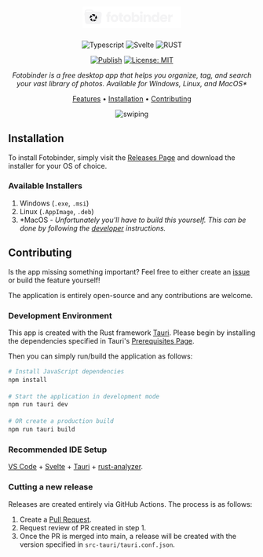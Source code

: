<div align="center">

# <img src="./static/logo-name.svg" alt="swiping" width=200/>

![Typescript](https://img.shields.io/badge/TypeScript-007ACC?style=for-the-badge&logo=typescript&logoColor=white)
![Svelte](https://img.shields.io/badge/Svelte-4A4A55?style=for-the-badge&logo=svelte&logoColor=FF3E00)
![RUST](https://img.shields.io/badge/Rust-000000?style=for-the-badge&logo=rust&logoColor=white)

[![Publish](https://github.com/cgund98/fotobinder/actions/workflows/publish.yaml/badge.svg)](https://github.com/cgund98/fotobinder/actions/workflows/publish.yaml)
[![License: MIT](https://img.shields.io/badge/License-MIT-yellow.svg)](https://opensource.org/licenses/MIT)

_Fotobinder is a free desktop app that helps you organize, tag, and search your vast library of photos. Available for Windows, Linux, and MacOS\*_

[Features](#features) •
[Installation](#installation) •
[Contributing](#contributing)

<img src="./docs/Swiping.png" alt="swiping" height="600"/>
</div>

## Installation

To install Fotobinder, simply visit the [Releases Page](https://github.com/cgund98/fotobinder/releases) and download the installer for your OS of choice.

### Available Installers

1. Windows (`.exe`, `.msi`)
2. Linux (`.AppImage`, `.deb`)
3. \*MacOS - _Unfortunately you'll have to build this yourself. This can be done by following the [developer](#development-environment) instructions._

## Contributing

Is the app missing something important? Feel free to either create an [issue](https://github.com/cgund98/fotobinder/issues) or build the feature yourself!

The application is entirely open-source and any contributions are welcome.

### Development Environment

This app is created with the Rust framework [Tauri](https://tauri.app). Please begin by installing the dependencies specified in Tauri's [Prerequisites Page](https://tauri.app/v1/guides/getting-started/prerequisites/).

Then you can simply run/build the application as follows:

```bash
# Install JavaScript dependencies
npm install

# Start the application in development mode
npm run tauri dev

# OR create a production build
npm run tauri build
```

### Recommended IDE Setup

[VS Code](https://code.visualstudio.com/) + [Svelte](https://marketplace.visualstudio.com/items?itemName=svelte.svelte-vscode) + [Tauri](https://marketplace.visualstudio.com/items?itemName=tauri-apps.tauri-vscode) + [rust-analyzer](https://marketplace.visualstudio.com/items?itemName=rust-lang.rust-analyzer).

### Cutting a new release

Releases are created entirely via GitHub Actions. The process is as follows:

1. Create a [Pull Request](https://github.com/cgund98/fotobinder/pulls).
2. Request review of PR created in step 1.
3. Once the PR is merged into main, a release will be created with the version specified in `src-tauri/tauri.conf.json`.
